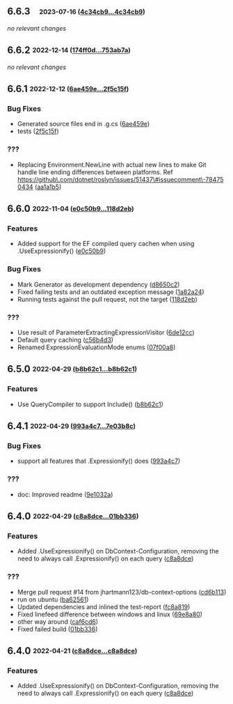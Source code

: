 ## **6.6.3**&emsp;<sub><sup>2023-07-16 ([4c34cb9...4c34cb9](https://github.com/ClaveConsulting/Expressionify/compare/4c34cb964e517ec5609cc820d969011c7359c447...4c34cb964e517ec5609cc820d969011c7359c447?diff=split))</sup></sub>

*no relevant changes*
<br>

## **6.6.2** <sub><sup>2022-12-14 ([174ff0d...753ab7a](https://github.com/ClaveConsulting/Expressionify/compare/174ff0d...753ab7a?diff=split))</sup></sub>

_no relevant changes_

## **6.6.1** <sub><sup>2022-12-12 ([6ae459e...2f5c15f](https://github.com/ClaveConsulting/Expressionify/compare/6ae459e...2f5c15f?diff=split))</sup></sub>

### Bug Fixes

- Generated source files end in \.g\.cs ([6ae459e](https://github.com/ClaveConsulting/Expressionify/commit/6ae459e))
- tests ([2f5c15f](https://github.com/ClaveConsulting/Expressionify/commit/2f5c15f))

### ???

- Replacing Environment\.NewLine with actual new lines to make Git handle line ending differences between platforms\. Ref <https://github\.com/dotnet/roslyn/issues/51437\#issuecomment\-784750434> ([aa1a1b5](https://github.com/ClaveConsulting/Expressionify/commit/aa1a1b5))

## **6.6.0** <sub><sup>2022-11-04 ([e0c50b9...118d2eb](https://github.com/ClaveConsulting/Expressionify/compare/e0c50b9...118d2eb?diff=split))</sup></sub>

### Features

- Added support for the EF compiled query cachen when using \.UseExpressionify\(\) ([e0c50b9](https://github.com/ClaveConsulting/Expressionify/commit/e0c50b9))

### Bug Fixes

- Mark Generator as development dependency ([d8650c2](https://github.com/ClaveConsulting/Expressionify/commit/d8650c2))
- Fixed failing tests and an outdated exception message ([1a82a24](https://github.com/ClaveConsulting/Expressionify/commit/1a82a24))
- Running tests against the pull request, not the target ([118d2eb](https://github.com/ClaveConsulting/Expressionify/commit/118d2eb))

### ???

- Use result of ParameterExtractingExpressionVisitor ([6de12cc](https://github.com/ClaveConsulting/Expressionify/commit/6de12cc))
- Default query caching ([c56b4d3](https://github.com/ClaveConsulting/Expressionify/commit/c56b4d3))
- Renamed ExpressionEvaluationMode enums ([07f00a8](https://github.com/ClaveConsulting/Expressionify/commit/07f00a8))

## **6.5.0** <sub><sup>2022-04-29 ([b8b62c1...b8b62c1](https://github.com/ClaveConsulting/Expressionify/compare/b8b62c1...b8b62c1?diff=split))</sup></sub>

### Features

- Use QueryCompiler to support Include\(\) ([b8b62c1](https://github.com/ClaveConsulting/Expressionify/commit/b8b62c1))

## **6.4.1** <sub><sup>2022-04-29 ([993a4c7...7e03b8c](https://github.com/ClaveConsulting/Expressionify/compare/993a4c7...7e03b8c?diff=split))</sup></sub>

### Bug Fixes

- support all features that \.Expressionify\(\) does ([993a4c7](https://github.com/ClaveConsulting/Expressionify/commit/993a4c7))

### ???

- doc: Improved readme ([9e1032a](https://github.com/ClaveConsulting/Expressionify/commit/9e1032a))

## **6.4.0** <sub><sup>2022-04-29 ([c8a8dce...01bb336](https://github.com/ClaveConsulting/Expressionify/compare/c8a8dce...01bb336?diff=split))</sup></sub>

### Features

- Added \.UseExpressionify\(\) on DbContext\-Configuration, removing the need to always call \.Expressionify\(\) on each query ([c8a8dce](https://github.com/ClaveConsulting/Expressionify/commit/c8a8dce))

### ???

- Merge pull request \#14 from jhartmann123/db\-context\-options ([cd6b113](https://github.com/ClaveConsulting/Expressionify/commit/cd6b113))
- run on ubuntu ([ba62561](https://github.com/ClaveConsulting/Expressionify/commit/ba62561))
- Updated dependencies and inlined the test\-report ([fc8a819](https://github.com/ClaveConsulting/Expressionify/commit/fc8a819))
- Fixed linefeed difference between windows and linux ([69e8a80](https://github.com/ClaveConsulting/Expressionify/commit/69e8a80))
- other way around ([caf6cd6](https://github.com/ClaveConsulting/Expressionify/commit/caf6cd6))
- Fixed failed build ([01bb336](https://github.com/ClaveConsulting/Expressionify/commit/01bb336))

## **6.4.0** <sub><sup>2022-04-21 ([c8a8dce...c8a8dce](https://github.com/ClaveConsulting/Expressionify/compare/c8a8dce...c8a8dce?diff=split))</sup></sub>

### Features

- Added \.UseExpressionify\(\) on DbContext\-Configuration, removing the need to always call \.Expressionify\(\) on each query ([c8a8dce](https://github.com/ClaveConsulting/Expressionify/commit/c8a8dce))

